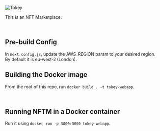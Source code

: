 ![Tokey](https://s3.eu-west-2.amazonaws.com/tokey.app/tokey_logo300x99.svg)

This is an NFT Marketplace.

<br>

## Pre-build Config

In `next.config.js`, update the AWS_REGION param to your desired region. By default it is eu-west-2 (London).

## Building the Docker image

From the root of this repo, run `docker build . -t tokey-webapp`.

<br>

## Running NFTM in a Docker container

Run it using `docker run -p 3000:3000 tokey-webapp`.
